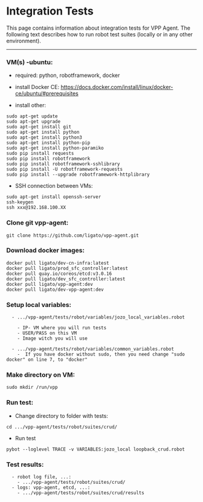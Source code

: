 # Integration Tests

This page contains information about integration tests for VPP Agent. The following text describes how to run robot test suites (locally or in any other environment).

---

### VM(s) -ubuntu:
  - required: python, robotframework, docker

  - install Docker CE: https://docs.docker.com/install/linux/docker-ce/ubuntu/#prerequisites
  - install other:
```
sudo apt-get update
sudo apt-get upgrade
sudo apt-get install git
sudo apt-get install python
sudo apt-get install python3
sudo apt-get install python-pip
sudo apt-get install python-paramiko
sudo pip install requests
sudo pip install robotframework
sudo pip install robotframework-sshlibrary
sudo pip install -U robotframework-requests
sudo pip install --upgrade robotframework-httplibrary
```

  - SSH connection between VMs:
```
sudo apt-get install openssh-server
ssh-keygen
ssh xxx@192.168.100.XX
```

### Clone git vpp-agent:
```
git clone https://github.com/ligato/vpp-agent.git
```

### Download docker images:
```
docker pull ligato/dev-cn-infra:latest             
docker pull ligato/prod_sfc_controller:latest          
docker pull quay.io/coreos/etcd:v3.0.16             
docker pull ligato/dev_sfc_controller:latest 
docker pull ligato/vpp-agent:dev 
docker pull ligato/dev-vpp-agent:dev
```

### Setup local variables:
      - .../vpp-agent/tests/robot/variables/jozo_local_variables.robot

        - IP- VM where you will run tests
        - USER/PASS on this VM
        - Image witch you will use

      - .../vpp-agent/tests/robot/variables/common_variables.robot
        -  If you have docker without sudo, then you need change "sudo docker" on line 7, to "docker"

### Make directory on VM:
```
sudo mkdir /run/vpp
```

### Run test:
  - Change directory to folder with tests:
```
cd .../vpp-agent/tests/robot/suites/crud/
```
  - Run test
 ```
pybot --loglevel TRACE -v VARIABLES:jozo_local loopback_crud.robot
```

### Test results:
      - robot log file, ...:
        - .../vpp-agent/tests/robot/suites/crud/
      - logs: vpp-agent, etcd, ...:
        - .../vpp-agent/tests/robot/suites/crud/results
